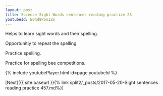```yaml
---
layout: post
title: Science Sight Words sentences reading practice 23
youtubeId: E0hd8PosIZo
---
```

 
 
Helps to learn sight words and their spelling.

Opportunitiy to repeat the spelling. 

Practice spelling. 
 
Practice for spelling bee competitions. 
 
{% include youtubePlayer.html id=page.youtubeId %}
 
 

[Next]({{ site.baseurl }}{% link  split2/_posts/2017-05-20-Sight sentences reading practice 457.md%})
 
